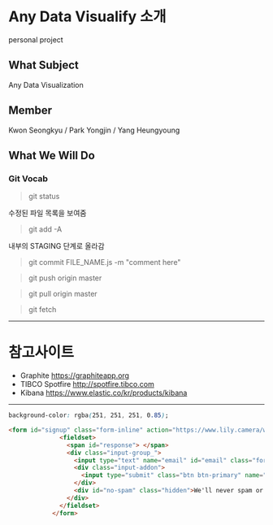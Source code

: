# Any Data Visualify 소개

personal project

## What Subject

Any Data Visualization

## Member

Kwon Seongkyu / Park Yongjin / Yang Heungyoung

## What We Will Do

### Git Vocab

> git status

수정된 파일 목록을 보여줌

> git add -A

내부의 STAGING 단계로 올라감

> git commit FILE_NAME.js -m "comment here"

> git push origin master

> git pull origin master

> git fetch

------

# 참고사이트

- Graphite https://graphiteapp.org
- TIBCO Spotfire http://spotfire.tibco.com
- Kibana https://www.elastic.co/kr/products/kibana


-----

``` css
background-color: rgba(251, 251, 251, 0.85);
```

``` html
<form id="signup" class="form-inline" action="https://www.lily.camera/wp-content/themes/lily/libs/mcapi-simple-subscribe-jquery/" method="get">
              <fieldset>
                <span id="response"> </span>
                <div class="input-group_">
                  <input type="text" name="email" id="email" class="form-control" placeholder="Enter your Email">
                  <div class="input-addon">
                    <input type="submit" class="btn btn-primary" name="submit" value="SUBSCRIBE" alt="Join">
                  </div>
                  <div id="no-spam" class="hidden">We'll never spam or give this address away</div>
                </div>
              </fieldset>
            </form>
```
